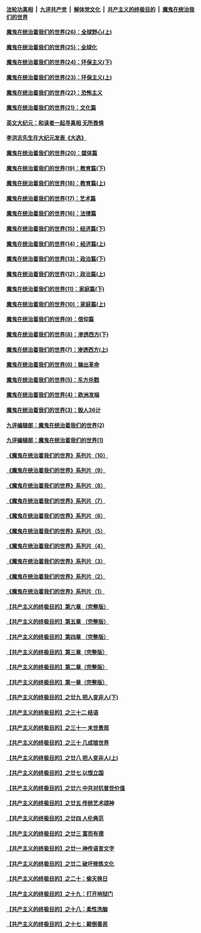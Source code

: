 

####  [法轮功真相](../../../../basic/blob/master/README.md?t=02082131) &nbsp;|&nbsp; [九评共产党](../../../../9ping.md/blob/master/README.md?t=02082131) &nbsp;|&nbsp; [解体党文化](../../../../jtdwh.md/blob/master/README.md?t=02082131)  &nbsp;|&nbsp; [共产主义的终极目的](../../../../gczydzjmd.md/blob/master/README.md?t=02082131) &nbsp;|&nbsp; [魔鬼在统治我们的世界](../../../../mgztzwmdsj.md/blob/master/README.md?t=02082131) 

#### [魔鬼在统治着我们的世界(26)：全球野心(上)](../pages/nsc422/n10900318.md?t=02082131) 

#### [魔鬼在统治着我们的世界(25)：全球化](../pages/nsc422/n10788205.md?t=02082131) 

#### [魔鬼在统治着我们的世界(24)：环保主义(下)](../pages/nsc422/n10695307.md?t=02082131) 

#### [魔鬼在统治着我们的世界(23)：环保主义(上)](../pages/nsc422/n10688613.md?t=02082131) 

#### [魔鬼在统治着我们的世界(22)：恐怖主义](../pages/nsc422/n10614727.md?t=02082131) 

#### [魔鬼在统治着我们的世界(21)：文化篇](../pages/nsc422/n10597706.md?t=02082131) 

#### [英文大纪元：和读者一起寻真相 无所畏惧](../pages/nsc422/n12542027.md?t=02082131) 

#### [李洪志先生在大纪元发表《大选》](../pages/nsc422/n12534746.md?t=02082131) 

#### [魔鬼在统治着我们的世界(20)：媒体篇](../pages/nsc422/n10586579.md?t=02082131) 

#### [魔鬼在统治着我们的世界(19)：教育篇(下)](../pages/nsc422/n10564808.md?t=02082131) 

#### [魔鬼在统治着我们的世界(18)：教育篇(上)](../pages/nsc422/n10526970.md?t=02082131) 

#### [魔鬼在统治着我们的世界(17)：艺术篇](../pages/nsc422/n10499093.md?t=02082131) 

#### [魔鬼在统治着我们的世界(16)：法律篇](../pages/nsc422/n10485969.md?t=02082131) 

#### [魔鬼在统治着我们的世界(15)：经济篇(下)](../pages/nsc422/n10469975.md?t=02082131) 

#### [魔鬼在统治着我们的世界(14)：经济篇(上)](../pages/nsc422/n10457370.md?t=02082131) 

#### [魔鬼在统治着我们的世界(13)：政治篇(下)](../pages/nsc422/n10448270.md?t=02082131) 

#### [魔鬼在统治着我们的世界(12)：政治篇(上)](../pages/nsc422/n10444576.md?t=02082131) 

#### [魔鬼在统治着我们的世界(11)：家庭篇(下)](../pages/nsc422/n10440961.md?t=02082131) 

#### [魔鬼在统治着我们的世界(10)：家庭篇(上)](../pages/nsc422/n10435448.md?t=02082131) 

#### [魔鬼在统治着我们的世界(9)：信仰篇](../pages/nsc422/n10432159.md?t=02082131) 

#### [魔鬼在统治着我们的世界(8)：渗透西方(下)](../pages/nsc422/n10429603.md?t=02082131) 

#### [魔鬼在统治着我们的世界(7)：渗透西方(上)](../pages/nsc422/n10426013.md?t=02082131) 

#### [魔鬼在统治着我们的世界(6)：输出革命](../pages/nsc422/n10421536.md?t=02082131) 

#### [魔鬼在统治着我们的世界(5)：东方杀戮](../pages/nsc422/n10417707.md?t=02082131) 

#### [魔鬼在统治着我们的世界(4)：欧洲发端](../pages/nsc422/n10414890.md?t=02082131) 

#### [魔鬼在统治着我们的世界(3)：毁人36计](../pages/nsc422/n10411583.md?t=02082131) 

#### [九评编辑部：魔鬼在统治着我们的世界(2)](../pages/nsc422/n10410036.md?t=02082131) 

#### [九评编辑部：魔鬼在统治着我们的世界(1)](../pages/nsc422/n10406825.md?t=02082131) 

#### [《魔鬼在统治着我们的世界》系列片（10）](../pages/nsc422/n12292670.md?t=02082131) 

#### [《魔鬼在统治着我们的世界》系列片（9）](../pages/nsc422/n12290859.md?t=02082131) 

#### [《魔鬼在统治着我们的世界》系列片（8）](../pages/nsc422/n12287445.md?t=02082131) 

#### [《魔鬼在统治着我们的世界》系列片（7）](../pages/nsc422/n12283425.md?t=02082131) 

#### [《魔鬼在统治着我们的世界》系列片（6）](../pages/nsc422/n12282314.md?t=02082131) 

#### [《魔鬼在统治着我们的世界》系列片（5）](../pages/nsc422/n12281419.md?t=02082131) 

#### [《魔鬼在统治着我们的世界》系列片（4）](../pages/nsc422/n12274024.md?t=02082131) 

#### [《魔鬼在统治着我们的世界》系列片（3）](../pages/nsc422/n12271322.md?t=02082131) 

#### [《魔鬼在统治着我们的世界》系列片（2）](../pages/nsc422/n12269049.md?t=02082131) 

#### [《魔鬼在统治着我们的世界》系列片（1）](../pages/nsc422/n12267575.md?t=02082131) 

#### [【共产主义的终极目的】第六章 （完整版）](../pages/nsc422/n11428913.md?t=02082131) 

#### [【共产主义的终极目的】第五章 （完整版）](../pages/nsc422/n11428912.md?t=02082131) 

#### [【共产主义的终极目的】第四章 （完整版）](../pages/nsc422/n11428907.md?t=02082131) 

#### [【共产主义的终极目的】第三章（完整版）](../pages/nsc422/n11428848.md?t=02082131) 

#### [【共产主义的终极目的】第二章（完整版）](../pages/nsc422/n11428831.md?t=02082131) 

#### [【共产主义的终极目的】第一章（完整版）](../pages/nsc422/n11417651.md?t=02082131) 

#### [【共产主义的终极目的】之廿九 把人变非人(下)](../pages/nsc422/n11344140.md?t=02082131) 

#### [【共产主义的终极目的】之三十二 结语](../pages/nsc422/n11360535.md?t=02082131) 

#### [【共产主义的终极目的】之三十一 末世景观](../pages/nsc422/n11351129.md?t=02082131) 

#### [【共产主义的终极目的】之三十 几成狼世界](../pages/nsc422/n11348280.md?t=02082131) 

#### [【共产主义的终极目的】之廿八 把人变非人(上)](../pages/nsc422/n11340492.md?t=02082131) 

#### [【共产主义的终极目的】之廿七 以恨立国](../pages/nsc422/n11336944.md?t=02082131) 

#### [【共产主义的终极目的】之廿六 中共对抗普世价值](../pages/nsc422/n11324785.md?t=02082131) 

#### [【共产主义的终极目的】之廿五 传统艺术颂神](../pages/nsc422/n11296396.md?t=02082131) 

#### [【共产主义的终极目的】之廿四 人伦典范](../pages/nsc422/n11296397.md?t=02082131) 

#### [【共产主义的终极目的】之廿三 富而有德](../pages/nsc422/n11283598.md?t=02082131) 

#### [【共产主义的终极目的】之廿一 神传语言文字](../pages/nsc422/n11263265.md?t=02082131) 

#### [【共产主义的终极目的】之廿二 破坏修炼文化](../pages/nsc422/n11245728.md?t=02082131) 

#### [【共产主义的终极目的】之二十：偷天换日](../pages/nsc422/n11238846.md?t=02082131) 

#### [【共产主义的终极目的】之十九：打开地狱门](../pages/nsc422/n11206376.md?t=02082131) 

#### [【共产主义的终极目的】之十八：柔性洗脑](../pages/nsc422/n11199994.md?t=02082131) 

#### [【共产主义的终极目的】之十七：颠倒善恶](../pages/nsc422/n11179782.md?t=02082131) 

